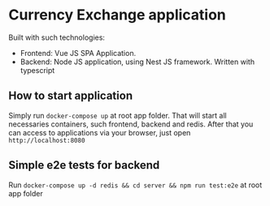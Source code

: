 # Currency Exchange application

Built with such technologies:
- Frontend: Vue JS SPA Application.
- Backend: Node JS application, using Nest JS framework. Written with typescript

## How to start application
Simply run `docker-compose up` at root app folder. That will start all necessaries containers, such 
frontend, backend and redis. After that you can access to applications via your browser, just open `http://localhost:8080`

## Simple e2e tests for backend
Run `docker-compose up -d redis && cd server && npm run test:e2e` at root app folder 

